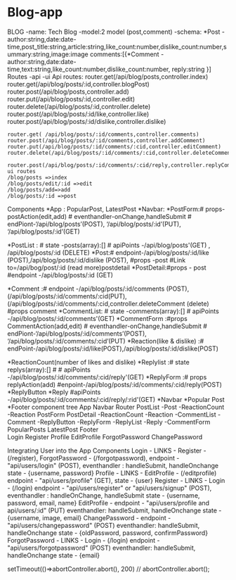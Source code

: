 # Blog-app
   BLOG
-name: Tech Blog
-model:2 model (post,comment)
-schema:
    *Post -author:string,date:date-time,post_title:string,article:string,like_count:number,dislike_count:number,summary:string,image:image
comments:[{*Comment -author:string,date:date-time,text:string,like_count:number,dislike_count:number,
reply:string
}]
Routes
-api
-ui
              Api routes:
    router.get(/api/blog/posts,controller.index)
    router.get(/api/blog/posts/:id,controller.blogPost)
    router.post(/api/blog/posts,controller.add)
    router.put(/api/blog/posts/:id,controller.edit)
    router.delete(/api/blog/posts/:id,controller.delete)
    router.post(/api/blog/posts/:id/like,controller.like)
    router.post(/api/blog/posts/:id/dislike,controller.dislike)
    
 
    router.get( /api/blog/posts/:id/comments,controller.comments)
    router.post(/api/blog/posts/:id/comments,controller.addComment)
    router.put(/api/blog/posts/:id/comments/:cid,controller.editComment)
    router.delete(/api/blog/posts/:id/comments/:cid,controller.deleteComment)
    
    router.post(/api/blog/posts/:id/comments/:cid/reply,controller.replyComment)
    ui routes
    /blog/posts =>index
    /blog/posts/edit/:id =>edit
    /blog/posts/add=>add
    /blog/posts/:id =>post
Components
   *App : PopularPost, LatestPost
   *Navbar:
   *PostForm:# props- postAction(edit,add)
             # eventhandler-onChange,handleSubmit
             # endPiont-‘/api/blog/posts’(POST), ‘/api/blog/posts/:id’(PUT), ‘/api/blog/posts/:id’(GET)
        
   *PostList : # state -posts(array):[]
               # apiPoints -/api/blog/posts'(GET) , /api/blog/posts/:id (DELETE)
   *Post:# endpoint-/api/blog/posts/:id/like (POST),/api/blog/posts/:id/dislike (POST),
         #props -post 
         #Link to=/api/bog/post/:id (read more)postdetail
   *PostDetail:#props - post
               #endpoint -/api/blog/posts/:id (GET)
               
   *Comment :# endpoint -/api/blog/posts/:id/comments (POST),(/api/blog/posts/:id/comments/:cid(PUT),
          (/api/blog/posts/:id/comments/:cid,controller.deleteComment (delete)
             #props comment
   *CommentList: # state -comments(array):[]
                # apiPoints -/api/blog/posts/:id/comments'(GET) 
   *CommentForm :#props CommentAction(add,edit)
                 # eventhandler-onChange,handleSubmit
                 # endPiont-‘/api/blog/posts/:id/comments’(POST), ‘/api/blog/posts/:id/comments/:cid’(PUT)
   *Reaction(like & dislike) :# endPoint-/api/blog/posts/:id/like(POST),/api/blog/posts/:id/dislike(POST)
    
   *ReactionCount(number of likes and dislike)
   *Replylist :# state replys(array):[]
               # # apiPoints -/api/blog/posts/:id/comments/:cid/reply'(GET) 
   *ReplyForm :# props replyAction(add)
               #enpoint-/api/blog/posts/:id/comments/:cid/reply(POST)
   *ReplyButton
   *Reply #apiPoints -/api/blog/posts/:id/comments/:cid/reply/:rid'(GET) 
   *Navbar
   *Popular Post
   *Footer
component tree
 App
   Navbar
   Router
      PostList 
         -Post
            -ReactionCount
            -Reaction
      PostForm
      PostDetail
         -ReactionCount
         -Reaction
         -CommentList
            -Comment
               -ReplyButton
               -ReplyForm
               -ReplyList
               -Reply
            -CommentForm
      PopularPosts
      LatestPost
      Footer      
        Login
   Register
   Profile
   EditProfile
   ForgotPassword
   ChangePassword
   
   Integrating User  into the App
   Components
      Login -
         LINKS - Register - (/register), ForgotPassword - (/forgotpassword),
         endpoint - "api/users/login" (POST),
         eventhandler : handleSubmit, handleOnchange
         state - {username, password}
      Profile -
          LINKS - EditProfile - (/editprofile)
         endpoint - "api/users/profile" (GET),
         state -  {user}
      Register -
         LINKS - Login - (/login)
         endpoint - "api/users/register" or "api/users/signup" (POST),
         eventhandler : handleOnChange, handleSubmit
         state - {username, password, email, name}
      EditProfile -
         endpoint - "api/users/profile and api/users/:id"  (PUT)
         eventhandler: handleSubmit, handleOnchange
         state - {username, image, email}
      ChangePassword -
         endpoint - "api/users/changepassword"    (POST)
         eventhandler: handleSubmit, handleOnchange
         state - {oldPassword, password, confirmPassword}
      ForgotPassword -
         LINKS - Login - (/login)
         endpoint - "api/users/forgotpassword"    (POST)
         eventhandler: handleSubmit, handleOnchange
         state - {email}


setTimeout(()=>abortController.abort(), 200)
    // abortController.abort();